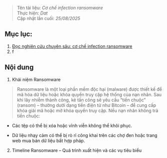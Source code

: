 > Tên tài liệu: _Cơ chế infection ransomware_  
> Thực hiện: _Dat_  
> Cập nhật lần cuối: _25/08/2025_
## Mục lục:
1. [Đọc nghiên cứu chuyên sâu: cơ chế infection ransomware](#a)
2. f

## Nội dung
<a name="a"></a>
1. Khái niệm Ransomware
> Ransomware là một loại phần mềm độc hại (malware) được thiết kế để mã hóa dữ liệu hoặc khóa quyền truy cập hệ thống của nạn nhân. Sau khi lây nhiễm thành công, kẻ tấn công sẽ yêu cầu “tiền chuộc” (ransom) – thường dưới dạng tiền điện tử như Bitcoin – để cung cấp khóa giải mã hoặc mở khóa quyền truy cập.
Nếu nạn nhân không trả tiền chuộc:

- Các tệp có thể bị xóa hoặc vĩnh viễn không thể khôi phục.

- Dữ liệu nhạy cảm có thể bị rò rỉ công khai trên các chợ đen hoặc trang web mua bán dữ liệu bất hợp pháp.
<a name="b"></a>
2. Timeline Ransomware – Quá trình xuất hiện và các vụ tiêu biểu



